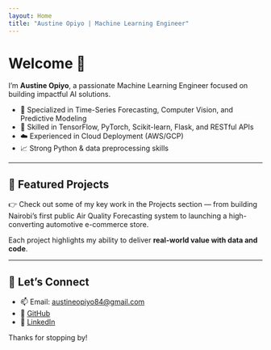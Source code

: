 ```yaml
---
layout: Home
title: "Austine Opiyo | Machine Learning Engineer"
---
```


# Welcome 👋

I’m **Austine Opiyo**, a passionate Machine Learning Engineer focused on building impactful AI solutions.

- 🔬 Specialized in Time-Series Forecasting, Computer Vision, and Predictive Modeling  
- 🧠 Skilled in TensorFlow, PyTorch, Scikit-learn, Flask, and RESTful APIs  
- ☁️ Experienced in Cloud Deployment (AWS/GCP)  
- 📈 Strong Python & data preprocessing skills  

---

## 📌 Featured Projects

👉 Check out some of my key work in the Projects section — from building Nairobi’s first public Air Quality Forecasting system to launching a high-converting automotive e-commerce store.  

Each project highlights my ability to deliver **real-world value with data and code**.

---

## 💼 Let’s Connect

- 📫 Email: [austineopiyo84@gmail.com](mailto:austineopiyo84@gmail.com)  
- 🔗 [GitHub](https://github.com/Opiyo-5678)  
- 🔗 [LinkedIn](https://www.linkedin.com/in/austine-opiyo-38b77a293/)  

Thanks for stopping by!  
